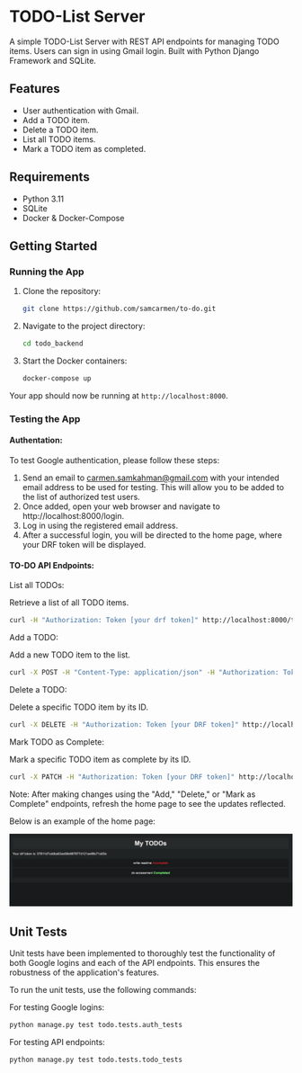 # TODO-List Server

A simple TODO-List Server with REST API endpoints for managing TODO items. Users can sign in using Gmail login. Built with Python Django Framework and SQLite.

## Features

- User authentication with Gmail.
- Add a TODO item.
- Delete a TODO item.
- List all TODO items.
- Mark a TODO item as completed.

## Requirements

- Python 3.11
- SQLite
- Docker & Docker-Compose

## Getting Started

### Running the App

1. Clone the repository:

    ```bash
    git clone https://github.com/samcarmen/to-do.git
    ```

2. Navigate to the project directory:

    ```bash
    cd todo_backend
    ```

3. Start the Docker containers:

    ```bash
    docker-compose up
    ```

Your app should now be running at `http://localhost:8000`.

### Testing the App

#### Authentation:

To test Google authentication, please follow these steps:

1. Send an email to carmen.samkahman@gmail.com with your intended email address to be used for testing. This will allow you to be added to the list of authorized test users.
2. Once added, open your web browser and navigate to http://localhost:8000/login.
3. Log in using the registered email address.
4. After a successful login, you will be directed to the home page, where your DRF token will be displayed.

#### TO-DO API Endpoints:

List all TODOs: 

Retrieve a list of all TODO items.
```bash
curl -H "Authorization: Token [your drf token]" http://localhost:8000/todo/todos/

```

Add a TODO: 

Add a new TODO item to the list.
```bash
curl -X POST -H "Content-Type: application/json" -H "Authorization: Token [your DRF token]" -d '{"description": "test"}' http://localhost:8000/todo/add/

```

Delete a TODO: 

Delete a specific TODO item by its ID.
```bash
curl -X DELETE -H "Authorization: Token [your DRF token]" http://localhost:8000/todo/{id}/delete/

```

Mark TODO as Complete: 

Mark a specific TODO item as complete by its ID.
```bash
curl -X PATCH -H "Authorization: Token [your DRF token]" http://localhost:8000/todo/{id}/complete/

```

Note: After making changes using the "Add," "Delete," or "Mark as Complete" endpoints, refresh the home page to see the updates reflected.

Below is an example of the home page:

![Home](https://github.com/samcarmen/to-do/blob/f2022864c7c62ddb2cf1a0ba7af0c1ccc758ed81/home.png)

## Unit Tests
Unit tests have been implemented to thoroughly test the functionality of both Google logins and each of the API endpoints. This ensures the robustness of the application's features.

To run the unit tests, use the following commands:

For testing Google logins:
```bash
python manage.py test todo.tests.auth_tests   
```

For testing API endpoints:
```bash
python manage.py test todo.tests.todo_tests   
```